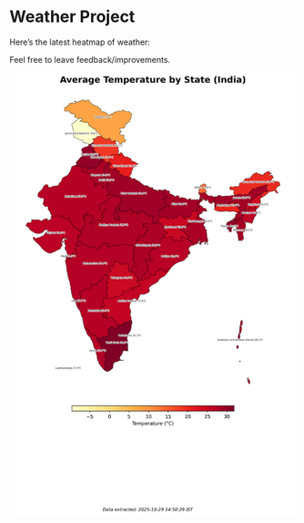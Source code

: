# Weather Project

Here’s the latest heatmap of weather:

Feel free to leave feedback/improvements.

![India Heatmap](docs/assets/india_heatmap.png?v=01DC5F)
